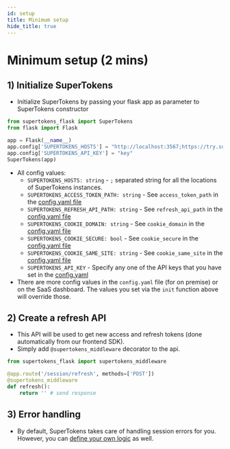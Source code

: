 ```yaml
---
id: setup
title: Minimum setup
hide_title: true
---
```


# Minimum setup (2 mins)

## 1) Initialize SuperTokens
- Initialize SuperTokens by passing your flask app as parameter to SuperTokens constructor
```python
from supertokens_flask import SuperTokens
from flask import Flask

app = Flask(__name__)
app.config['SUPERTOKENS_HOSTS'] = "http://localhost:3567;https://try.supertokens.io"
app.config['SUPERTOKENS_API_KEY'] = "key"
SuperTokens(app)
```

- All config values:
    - ```SUPERTOKENS_HOSTS: string``` - `;` separated string for all the locations of SuperTokens instances.
    - ```SUPERTOKENS_ACCESS_TOKEN_PATH: string``` - See `access_token_path` in the [config.yaml file](/docs/community/2.5.X/configuration/core#optional-config-values)
    - ```SUPERTOKENS_REFRESH_API_PATH: string``` - See `refresh_api_path` in the [config.yaml file](/docs/community/2.5.X/configuration/core#optional-config-values)
    - ```SUPERTOKENS_COOKIE_DOMAIN: string``` - See `cookie_domain` in the [config.yaml file](/docs/community/2.5.X/configuration/core#optional-config-values)
    - ```SUPERTOKENS_COOKIE_SECURE: bool``` - See `cookie_secure` in the [config.yaml file](/docs/community/2.5.X/configuration/core#optional-config-values)
    - ```SUPERTOKENS_COOKIE_SAME_SITE: string``` - See `cookie_same_site` in the [config.yaml file](/docs/community/2.5.X/configuration/core#optional-config-values)
    - ```SUPERTOKENS_API_KEY``` - Specify any one of the API keys that you have set in the [config.yaml](/docs/community/2.5.X/configuration/core#optional-config-values)
- There are more config values in the `config.yaml` file (for on premise) or on the SaaS dashboard. The values you set via the `init` function above will override those.

## 2) Create a refresh API
- This API will be used to get new access and refresh tokens (done automatically from our frontend SDK).
- Simply add `@supertokens_middleware` decorator to the api.
```python
from supertokens_flask import supertokens_middleware

@app.route('/session/refresh', methods=['POST'])
@supertokens_middleware
def refresh():
    return '' # send response
```

## 3) Error handling
- By default, SuperTokens takes care of handling session errors for you. However, you can [define your own logic](./custom_error_handling) as well.